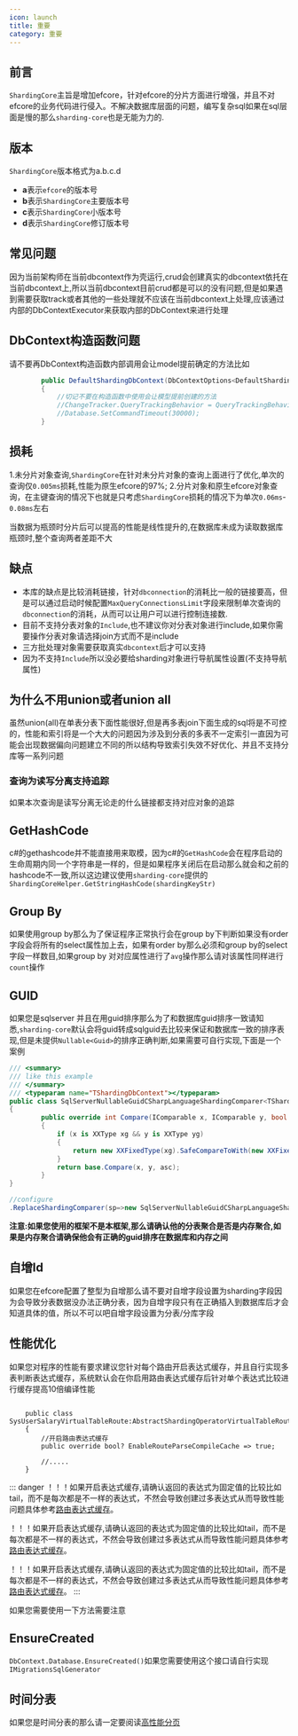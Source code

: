 ```yaml
---
icon: launch
title: 重要
category: 重要
---
```


## 前言
`ShardingCore`主旨是增加efcore，针对efcore的分片方面进行增强，并且不对efcore的业务代码进行侵入。不解决数据库层面的问题，编写复杂sql如果在sql层面是慢的那么`sharding-core`也是无能为力的.

## 版本
`ShardingCore`版本格式为a.b.c.d

- **a**表示`efcore`的版本号
- **b**表示`ShardingCore`主要版本号
- **c**表示`ShardingCore`小版本号
- **d**表示`ShardingCore`修订版本号

## 常见问题
因为当前架构师在当前dbcontext作为壳运行,crud会创建真实的dbcontext依托在当前dbcontext上,所以当前dbcontext目前crud都是可以的没有问题,但是如果遇到需要获取track或者其他的一些处理就不应该在当前dbcontext上处理,应该通过内部的DbContextExecutor来获取内部的DbContext来进行处理

## DbContext构造函数问题
请不要再DbContext构造函数内部调用会让model提前确定的方法比如
```c#
        public DefaultShardingDbContext(DbContextOptions<DefaultShardingDbContext> options) : base(options)
        {
            //切记不要在构造函数中使用会让模型提前创建的方法
            //ChangeTracker.QueryTrackingBehavior = QueryTrackingBehavior.NoTracking;
            //Database.SetCommandTimeout(30000);
        }
```

## 损耗
1.未分片对象查询,`ShardingCore`在针对未分片对象的查询上面进行了优化,单次的查询仅`0.005ms`损耗,性能为原生efcore的97%;
2.分片对象和原生efcore对象查询，在主键查询的情况下也就是只考虑`ShardingCore`损耗的情况下为单次`0.06ms`-`0.08ms`左右

当数据为瓶颈时分片后可以提高的性能是线性提升的,在数据库未成为读取数据库瓶颈时,整个查询两者差距不大

## 缺点
- 本库的缺点是比较消耗链接，针对`dbconnection`的消耗比一般的链接要高，但是可以通过启动时候配置`MaxQueryConnectionsLimit`字段来限制单次查询的`dbconnection`的消耗，从而可以让用户可以进行控制连接数.
- 目前不支持分表对象的`Include`,也不建议你对分表对象进行include,如果你需要操作分表对象请选择join方式而不是include
- 三方批处理对象需要获取真实`dbcontext`后才可以支持
- 因为不支持`Include`所以没必要给sharding对象进行导航属性设置(不支持导航属性)

## 为什么不用union或者union all
虽然union(all)在单表分表下面性能很好,但是再多表join下面生成的sql将是不可控的，性能和索引将是一个大大的问题因为涉及到分表的多表不一定索引一直因为可能会出现数据偏向问题建立不同的所以结构导致索引失效不好优化、并且不支持分库等一系列问题

### 查询为读写分离支持追踪
如果本次查询是读写分离无论走的什么链接都支持对应对象的追踪

## GetHashCode
c#的gethashcode并不能直接用来取模，因为c#的`GetHashCode`会在程序启动的生命周期内同一个字符串是一样的，但是如果程序关闭后在启动那么就会和之前的hashcode不一致,所以这边建议使用`sharding-core`提供的`ShardingCoreHelper.GetStringHashCode(shardingKeyStr)`

## Group By

如果使用group by那么为了保证程序正常执行会在group by下判断如果没有order字段会将所有的select属性加上去，如果有order by那么必须和group by的select字段一样数目,如果group by 对对应属性进行了`avg`操作那么请对该属性同样进行`count`操作

## GUID
如果您是sqlserver 并且在用guid排序那么为了和数据库guid排序一致请知悉,`sharding-core`默认会将guid转成sqlguid去比较来保证和数据库一致的排序表现,但是未提供`Nullable<Guid>`的排序正确判断,如果需要可自行实现,下面是一个案例
```csharp
/// <summary>
/// like this example
/// </summary>
/// <typeparam name="TShardingDbContext"></typeparam>
public class SqlServerNullableGuidCSharpLanguageShardingComparer<TShardingDbContext>:CSharpLanguageShardingComparer<TShardingDbContext> where TShardingDbContext : DbContext, IShardingDbContext
{
        public override int Compare(IComparable x, IComparable y, bool asc)
        {
            if (x is XXType xg && y is XXType yg)
            {
                return new XXFixedType(xg).SafeCompareToWith(new XXFixedType(yg), asc);
            }
            return base.Compare(x, y, asc);
        }
}

//configure
.ReplaceShardingComparer(sp=>new SqlServerNullableGuidCSharpLanguageShardingComparer<DefaultShardingDbContext>())
```
**注意:如果您使用的框架不是本框架,那么请确认他的分表聚合是否是内存聚合,如果是内存聚合请确保他会有正确的guid排序在数据库和内存之间**

## 自增Id
如果您在efcore配置了整型为自增那么请不要对自增字段设置为sharding字段因为会导致分表数据没办法正确分表，因为自增字段只有在正确插入到数据库后才会知道具体的值，所以不可以吧自增字段设置为分表/分库字段

## 性能优化
如果您对程序的性能有要求建议您针对每个路由开启表达式缓存，并且自行实现多表判断表达式缓存，系统默认会在你启用路由表达式缓存后针对单个表达式比较进行缓存提高10倍编译性能

```csharps

    public class SysUserSalaryVirtualTableRoute:AbstractShardingOperatorVirtualTableRoute<SysUserSalary,int>
    {
        //开启路由表达式缓存
        public override bool? EnableRouteParseCompileCache => true;

        //.....
    }
```


::: danger
！！！如果开启表达式缓存,请确认返回的表达式为固定值的比较比如tail，而不是每次都是不一样的表达式，不然会导致创建过多表达式从而导致性能问题具体参考[路由表达式缓存](/sharding-core-doc/adv/route-parse-compile-cache)。

！！！如果开启表达式缓存,请确认返回的表达式为固定值的比较比如tail，而不是每次都是不一样的表达式，不然会导致创建过多表达式从而导致性能问题具体参考[路由表达式缓存](/sharding-core-doc/adv/route-parse-compile-cache)。

！！！如果开启表达式缓存,请确认返回的表达式为固定值的比较比如tail，而不是每次都是不一样的表达式，不然会导致创建过多表达式从而导致性能问题具体参考[路由表达式缓存](/sharding-core-doc/adv/route-parse-compile-cache)。
:::

如果您需要使用一下方法需要注意
## EnsureCreated
`DbContext.Database.EnsureCreated()`如果您需要使用这个接口请自行实现`IMigrationsSqlGenerator`

## 时间分表
如果您是时间分表的那么请一定要阅读[高性能分页](/sharding-core-doc/adv/pagination)